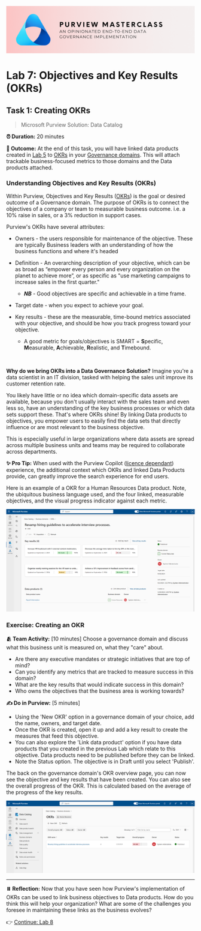 ![Banner](./assets/banner.png)

# Lab 7: Objectives and Key Results (OKRs)

## Task 1: Creating OKRs

> Microsoft Purview Solution: Data Catalog

**⏰ Duration:** 20 minutes

**🎯 Outcome:** At the end of this task, you will have linked data products created in [Lab 5](/Lab-05.md) to [OKRs](https://learn.microsoft.com/purview/what-is-data-catalog#okrs) in your [Governance domains](https://learn.microsoft.com/purview/what-is-data-catalog#governance-domains). This will attach trackable business-focused metrics to those domains and the Data products attached.

### Understanding Objectives and Key Results (OKRs)

Within Purview, Objectives and Key Results ([OKRs](https://learn.microsoft.com/purview/concept-okr)) is the goal or desired outcome of a Governance domain. The purpose of OKRs is to connect the objectives of a company or team to measurable business outcome. i.e. a 10% raise in sales, or a 3% reduction in support cases.

Purview's OKRs have several attributes:
- Owners - the users responsible for maintenance of the objective. These are typically Business leaders with an understanding of how the business functions and where it's headed
- Definition - An overarching description of your objective, which can be as broad as “empower every person and every organization on the planet to achieve more”, or as specific as "use marketing campaigns to increase sales in the first quarter."
  - ***NB*** - Good objectives are specific and achievable in a time frame.

- Target date - when you expect to achieve your goal.
- Key results - these are the measurable, time-bound metrics associated with your objective, and should be how you track progress toward your objective.
  - A good metric for goals/objectives is SMART = **S**pecific, **M**easurable, **A**chievable, **R**ealistic, and **T**imebound. </br>
<br>

**Why do we bring OKRs into a Data Governance Solution?** Imagine you're a data scientist in an IT division, tasked with helping the sales unit improve its customer retention rate. 

You likely have little or no idea which domain-specific data assets are available, because you don't usually interact with the sales team and even less so, have an understanding of the key business processes or which data sets support these. That's where OKRs shine! By linking Data products to objectives, you empower users to easily find the data sets that directly influence or are most relevant to the business objective. 

This is especially useful in large organizations where data assets are spread across multiple business units and teams may be required to collaborate across departments. 

**✨ Pro Tip:** When used with the Purview Copilot ([licence dependant](https://learn.microsoft.com/purview/copilot-in-purview-overview)) experience, the additional context which OKRs and linked Data Products provide, can greatly improve the search experience for end users.

Here is an example of a OKR for a Human Resources Data product. Note, the ubiquitous business language used, and the four linked, measurable objectives, and the visual progress indicator against each metric. 

![Example OKR](/assets/okr-overview.png)

### Exercise: Creating an OKR

**🫂 Team Activity:** [10 minutes] Choose a governance domain and discuss what this business unit is measured on, what they "care" about.

- Are there any executive mandates or strategic initiatives that are top of mind?
- Can you identify any metrics that are tracked to measure success in this domain?
- What are the key results that would indicate success in this domain?
- Who owns the objectives that the business area is working towards?

**✍️ Do in Purview:** [5 minutes]

- Using the 'New OKR' option in a governance domain of your choice, add the name, owners, and target date.
- Once the OKR is created, open it up and add a key result to create the measures that feed this objective.
- You can also explore the 'Link data product' option if you have data products that you created in the previous Lab which relate to this objective. Data products need to be published before they can be linked.
- Note the Status option. The objective is in Draft until you select 'Publish'.

The back on the governance domain's OKR overview page, you can now see the objective and key results that have been created. You can also see the overall progress of the OKR. This is calculated based on the average of the progress of the key results.

![OKR Overall Progress](./assets/business-domain-okr-list.png)

---

**⏸️ Reflection:** Now that you have seen how Purview's implementation of OKRs can be used to link business objectives to Data products. How do you think this will help your organization? What are some of the challenges you foresee in maintaining these links as the business evolves?

👉 [Continue: Lab 8](./Lab-08%20-%20Health%20Management%20Controls.md)

